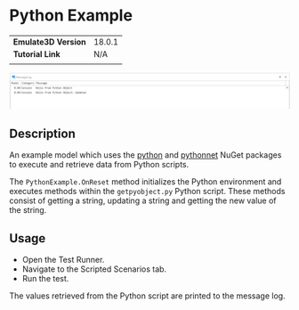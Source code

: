 # Python Example
|||
|-|-|
|**Emulate3D Version**|18.0.1|
|**Tutorial Link**|N/A|
|||

![Python Example Image](image.png)

## Description
An example model which uses the [python](https://www.nuget.org/packages/python) and [pythonnet](https://github.com/pythonnet/pythonnet) NuGet packages to execute and retrieve data from Python scripts.

The `PythonExample.OnReset` method initializes the Python environment and executes methods within the `getpyobject.py` Python script. These methods consist of getting a string, updating a string and getting the new value of the string.

## Usage
- Open the Test Runner.
- Navigate to the Scripted Scenarios tab.
- Run the test.

The values retrieved from the Python script are printed to the message log.

